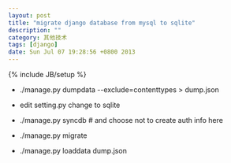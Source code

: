 ```yaml
---
layout: post
title: "migrate django database from mysql to sqlite"
description: ""
category: 其他技术
tags: [django]
date: Sun Jul 07 19:28:56 +0800 2013
---
```

{% include JB/setup %}

* ./manage.py dumpdata --exclude=contenttypes > dump.json

* edit setting.py change to sqlite

* ./manage.py syncdb   # and choose not to create auth info here

* ./manage.py migrate

* ./manage.py loaddata dump.json
